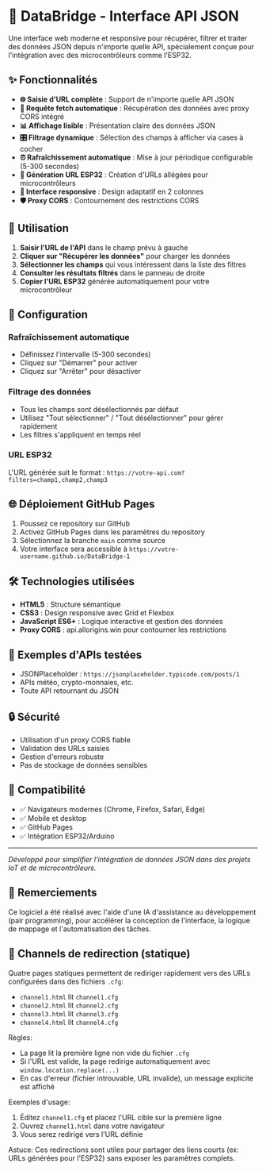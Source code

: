 # 🌉 DataBridge - Interface API JSON

Une interface web moderne et responsive pour récupérer, filtrer et traiter des données JSON depuis n'importe quelle API, spécialement conçue pour l'intégration avec des microcontrôleurs comme l'ESP32.

## ✨ Fonctionnalités

- **🌐 Saisie d'URL complète** : Support de n'importe quelle API JSON
- **🔄 Requête fetch automatique** : Récupération des données avec proxy CORS intégré
- **📊 Affichage lisible** : Présentation claire des données JSON
- **🎛️ Filtrage dynamique** : Sélection des champs à afficher via cases à cocher
- **⏰ Rafraîchissement automatique** : Mise à jour périodique configurable (5-300 secondes)
- **🔌 Génération URL ESP32** : Création d'URLs allégées pour microcontrôleurs
- **📱 Interface responsive** : Design adaptatif en 2 colonnes
- **🛡️ Proxy CORS** : Contournement des restrictions CORS

## 🚀 Utilisation

1. **Saisir l'URL de l'API** dans le champ prévu à gauche
2. **Cliquer sur "Récupérer les données"** pour charger les données
3. **Sélectionner les champs** qui vous intéressent dans la liste des filtres
4. **Consulter les résultats filtrés** dans le panneau de droite
5. **Copier l'URL ESP32** générée automatiquement pour votre microcontrôleur

## 🔧 Configuration

### Rafraîchissement automatique
- Définissez l'intervalle (5-300 secondes)
- Cliquez sur "Démarrer" pour activer
- Cliquez sur "Arrêter" pour désactiver

### Filtrage des données
- Tous les champs sont désélectionnés par défaut
- Utilisez "Tout sélectionner" / "Tout désélectionner" pour gérer rapidement
- Les filtres s'appliquent en temps réel

### URL ESP32
L'URL générée suit le format : `https://votre-api.com?filters=champ1,champ2,champ3`

## 🌐 Déploiement GitHub Pages

1. Poussez ce repository sur GitHub
2. Activez GitHub Pages dans les paramètres du repository
3. Sélectionnez la branche `main` comme source
4. Votre interface sera accessible à `https://votre-username.github.io/DataBridge-1`

## 🛠️ Technologies utilisées

- **HTML5** : Structure sémantique
- **CSS3** : Design responsive avec Grid et Flexbox
- **JavaScript ES6+** : Logique interactive et gestion des données
- **Proxy CORS** : api.allorigins.win pour contourner les restrictions

## 📝 Exemples d'APIs testées

- JSONPlaceholder : `https://jsonplaceholder.typicode.com/posts/1`
- APIs météo, crypto-monnaies, etc.
- Toute API retournant du JSON

## 🔒 Sécurité

- Utilisation d'un proxy CORS fiable
- Validation des URLs saisies
- Gestion d'erreurs robuste
- Pas de stockage de données sensibles

## 📱 Compatibilité

- ✅ Navigateurs modernes (Chrome, Firefox, Safari, Edge)
- ✅ Mobile et desktop
- ✅ GitHub Pages
- ✅ Intégration ESP32/Arduino

---

*Développé pour simplifier l'intégration de données JSON dans des projets IoT et de microcontrôleurs.*

## 🤖 Remerciements

Ce logiciel a été réalisé avec l'aide d'une IA d'assistance au développement (pair programming), pour accélérer la conception de l'interface, la logique de mappage et l'automatisation des tâches.

## 🔗 Channels de redirection (statique)

Quatre pages statiques permettent de rediriger rapidement vers des URLs configurées dans des fichiers `.cfg`:

- `channel1.html` lit `channel1.cfg`
- `channel2.html` lit `channel2.cfg`
- `channel3.html` lit `channel3.cfg`
- `channel4.html` lit `channel4.cfg`

Règles:
- La page lit la première ligne non vide du fichier `.cfg`
- Si l'URL est valide, la page redirige automatiquement avec `window.location.replace(...)`
- En cas d'erreur (fichier introuvable, URL invalide), un message explicite est affiché

Exemples d'usage:

1. Éditez `channel1.cfg` et placez l'URL cible sur la première ligne
2. Ouvrez `channel1.html` dans votre navigateur
3. Vous serez redirigé vers l'URL définie

Astuce: Ces redirections sont utiles pour partager des liens courts (ex: URLs générées pour l'ESP32) sans exposer les paramètres complets.
